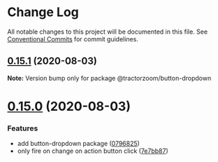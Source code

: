 # Change Log

All notable changes to this project will be documented in this file.
See [Conventional Commits](https://conventionalcommits.org) for commit guidelines.

## [0.15.1](https://github.com/TractorZoom/component-library/compare/v0.15.0...v0.15.1) (2020-08-03)

**Note:** Version bump only for package @tractorzoom/button-dropdown





# [0.15.0](https://github.com/TractorZoom/component-library/compare/v0.14.1...v0.15.0) (2020-08-03)


### Features

* add button-dropdown package ([0796825](https://github.com/TractorZoom/component-library/commit/0796825c5bdabaddea256e5345b7e5c3748c0495))
* only fire on change on action button click ([7e7bb87](https://github.com/TractorZoom/component-library/commit/7e7bb87833583dd4468a20073c385b100d0106ad))
